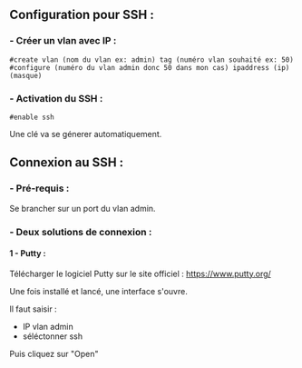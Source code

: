 ## Configuration pour SSH :

### - Créer un vlan avec IP :

    #create vlan (nom du vlan ex: admin) tag (numéro vlan souhaité ex: 50)
    #configure (numéro du vlan admin donc 50 dans mon cas) ipaddress (ip) (masque)

### - Activation du SSH :

    #enable ssh

Une clé va se génerer automatiquement.

## Connexion au SSH :

### - Pré-requis :

Se brancher sur un port du vlan admin.


### - Deux solutions de connexion :

#### 1 - Putty :

Télécharger le logiciel Putty sur le site officiel : https://www.putty.org/

Une fois installé et lancé, une interface s'ouvre.

Il faut saisir :
  - IP vlan admin
  - séléctonner ssh

Puis cliquez sur "Open"
